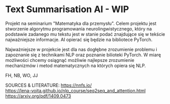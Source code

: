 # Text Summarisation AI - WIP

Projekt na seminarium "Matematyka dla przemysłu". Celem projektu jest stworzenie algorytmu programowania neurolingwistycznego, który na podstawie zadanego mu tekstu jest w stanie podać znajdujące się w tekście najważniejsze informacje.
AI opierać się będzie na bibliotece PyTorch.

Najważniejsze w projekcie jest dla nas dogłębne zrozumienie problemu i zapoznanie się z technikami NLP oraz poznanie bilioteki PyTorch.
W miarę możliwości chcemy osiągnąć możliwie najlepsze zrozumienie mechanizmów i metod matematycznych na których opiera się NLP.


FH, NB, WO, JJ

SOURCES & LITERATURE:
https://nnfs.io/  
https://lena-voita.github.io/nlp_course/seq2seq_and_attention.html  
https://arxiv.org/pdf/1409.0473  
